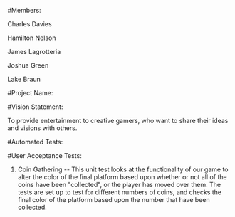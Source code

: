 #Members:

Charles Davies

Hamilton Nelson

James Lagrotteria

Joshua Green

Lake Braun

#Project Name:


#Vision Statement:

To provide entertainment to creative gamers, who want to share their ideas and visions with others. 

#Automated Tests:

#User Acceptance Tests:

1) Coin Gathering -- This unit test looks at the functionality of our game to alter the color of the final platform
based upon whether or not all of the coins have been "collected", or the player has moved over them.  The tests are set up to
test for different numbers of coins, and checks the final color of the platform based upon the number that have been collected. 

